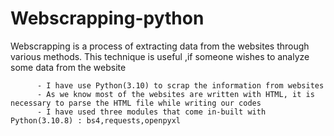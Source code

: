 # Webscrapping-python

Webscrapping is a process of extracting data from the websites through various methods.
This technique is useful ,if someone wishes to analyze some data from the website

          - I have use Python(3.10) to scrap the information from websites
          - As we know most of the websites are written with HTML, it is necessary to parse the HTML file while writing our codes
          - I have used three modules that come in-built with Python(3.10.8) : bs4,requests,openpyxl
          
